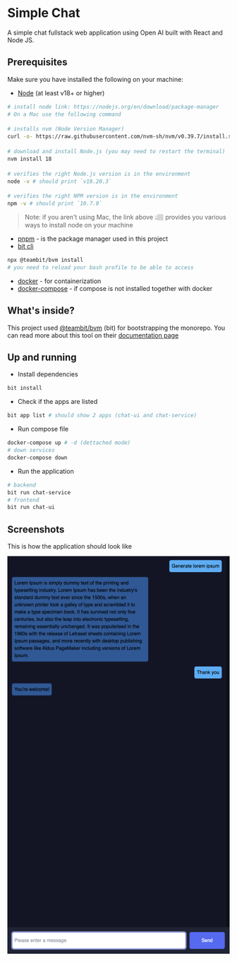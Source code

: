 # Simple Chat
A simple chat fullstack web application using Open AI built with React and Node JS.

## Prerequisites
Make sure you have installed the following on your machine:
- [Node](https://nodejs.org/en/download/package-manager) (at least v18+ or higher)
```bash
# install node link: https://nodejs.org/en/download/package-manager
# On a Mac use the following command

# installs nvm (Node Version Manager)
curl -o- https://raw.githubusercontent.com/nvm-sh/nvm/v0.39.7/install.sh | bash

# download and install Node.js (you may need to restart the terminal)
nvm install 18

# verifies the right Node.js version is in the environment
node -v # should print `v18.20.3`

# verifies the right NPM version is in the environment
npm -v # should print `10.7.0`
```
> Note: if you aren't using Mac, the link above 👆🏽 provides you various ways to install node on your machine

- [pnpm](https://pnpm.io/) - is the package manager used in this project
- [bit cli](https://bit.dev/docs/getting-started/installing-bit/installing-bit/)
```bash
npx @teambit/bvm install
# you need to reload your bash profile to be able to access
```
- [docker](https://docs.docker.com/engine/install/) - for containerization
- [docker-compose](https://docs.docker.com/compose/install/) - if compose is not installed together with docker


## What's inside?
This project used [@teambit/bvm](https://bit.dev/) (bit) for bootstrapping the monorepo. You can read more about this tool on their [documentation page](https://bit.dev/docs/intro/)


## Up and running
- Install dependencies
```bash
bit install
```
- Check if the apps are listed
```bash
bit app list # should show 2 apps (chat-ui and chat-service)
```
- Run compose file
```bash
docker-compose up # -d (dettached mode)
# down services
docker-compose down
```
- Run the application
```bash
# backend
bit run chat-service
# frontend
bit run chat-ui
```
## Screenshots
This is how the application should look like

![initial version](screenshots/image.png)
